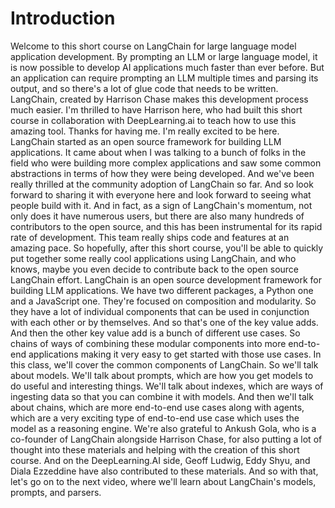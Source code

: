 # Introduction

Welcome to this short course on LangChain for large 
language model application development. 
By prompting an LLM or large language model, 
it is now possible to develop AI applications 
much faster than ever before. 
But an application can require prompting 
an LLM multiple times and parsing its output, and so there's 
a lot of glue code that needs to be written. 
LangChain, created by Harrison Chase makes this 
development process much easier. I'm thrilled to have Harrison here, who 
had built this short course in collaboration with DeepLearning.ai to 
teach how to use this amazing tool. 
Thanks for having me. I'm really excited to be here. LangChain 
started as an open source framework for building LLM 
applications. It came about when I was talking to a bunch 
of folks in the field who were building more 
complex applications and saw some common abstractions in terms 
of how they were being developed. 
And we've been really thrilled at the community adoption of 
LangChain so far. 
And so look forward to sharing it with 
everyone here and look forward to seeing what 
people build with it. 
And in fact, as a sign of LangChain's momentum, not 
only does it have numerous users, but there are also many 
hundreds of contributors to the open source, and this has been 
instrumental for its rapid rate of development. This 
team really ships code and features at an amazing pace. 
So hopefully, after this short course, you'll 
be able to quickly put together some really cool 
applications using LangChain, and who knows, maybe 
you even decide to contribute back to the 
open source LangChain effort. 
LangChain is an open source development 
framework for building LLM applications. 
We have two different packages, a Python one and a JavaScript one. 
They're focused on composition and modularity. So 
they have a lot of individual components that 
can be used in conjunction with each other 
or by themselves. And so that's one of the key value adds. And then 
the other key value add is a bunch of different use cases. So chains 
of ways of combining these modular components into 
more end-to-end applications making it very easy to get 
started with those use cases. In this class, we'll 
cover the common components of LangChain. So we'll talk about models. 
We'll talk about prompts, which are how you get models to 
do useful and interesting things. 
We'll talk about indexes, which are ways of ingesting 
data so that you can combine it with models. And 
then we'll talk about chains, which are more end-to-end use cases along 
with agents, which are a very exciting type of end-to-end use case which uses 
the model as a reasoning engine. 
We're also grateful to Ankush Gola, who is a co-founder of LangChain alongside Harrison 
Chase, for also putting a lot of thought into 
these materials and helping with the 
creation of this short course. 
And on the DeepLearning.AI side, Geoff Ludwig, Eddy Shyu, and 
Diala Ezzeddine have also contributed to 
these materials. 
And so with that, let's go on to the next video, where we'll learn 
about LangChain's models, prompts, and parsers.  
